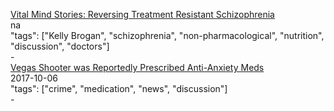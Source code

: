 [Vital Mind Stories: Reversing Treatment Resistant Schizophrenia](http://kellybroganmd.com/vital-mind-stories-kim/)<br />
na<br />
"tags": ["Kelly Brogan", "schizophrenia", "non-pharmacological", "nutrition", "discussion", "doctors"]<br />
-<br />
[Vegas Shooter was Reportedly Prescribed Anti-Anxiety Meds](https://www.madinamerica.com/2017/10/vegas-shooter-prescribed-meds/)<br />
2017-10-06<br />
"tags": ["crime", "medication", "news", "discussion"]<br />
-<br />
